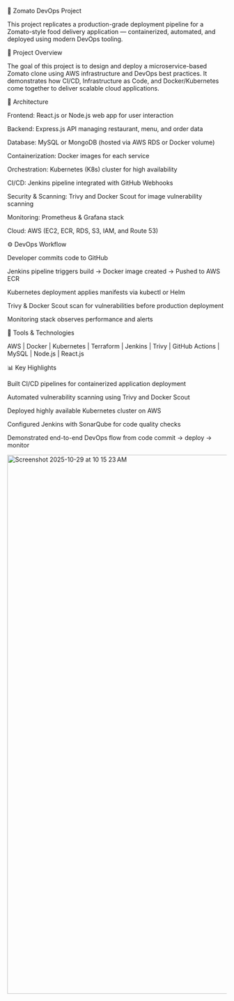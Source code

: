 🍔 Zomato DevOps Project

This project replicates a production-grade deployment pipeline for a Zomato-style food delivery application — containerized, automated, and deployed using modern DevOps tooling.

🚀 Project Overview

The goal of this project is to design and deploy a microservice-based Zomato clone using AWS infrastructure and DevOps best practices.
It demonstrates how CI/CD, Infrastructure as Code, and Docker/Kubernetes come together to deliver scalable cloud applications.

🧱 Architecture

Frontend: React.js or Node.js web app for user interaction

Backend: Express.js API managing restaurant, menu, and order data

Database: MySQL or MongoDB (hosted via AWS RDS or Docker volume)

Containerization: Docker images for each service

Orchestration: Kubernetes (K8s) cluster for high availability

CI/CD: Jenkins pipeline integrated with GitHub Webhooks

Security & Scanning: Trivy and Docker Scout for image vulnerability scanning

Monitoring: Prometheus & Grafana stack

Cloud: AWS (EC2, ECR, RDS, S3, IAM, and Route 53)

⚙️ DevOps Workflow

Developer commits code to GitHub

Jenkins pipeline triggers build → Docker image created → Pushed to AWS ECR

Kubernetes deployment applies manifests via kubectl or Helm

Trivy & Docker Scout scan for vulnerabilities before production deployment

Monitoring stack observes performance and alerts

🧰 Tools & Technologies

AWS | Docker | Kubernetes | Terraform | Jenkins | Trivy | GitHub Actions | MySQL | Node.js | React.js

📊 Key Highlights

Built CI/CD pipelines for containerized application deployment

Automated vulnerability scanning using Trivy and Docker Scout

Deployed highly available Kubernetes cluster on AWS

Configured Jenkins with SonarQube for code quality checks

Demonstrated end-to-end DevOps flow from code commit → deploy → monitor

<img width="1019" height="1237" alt="Screenshot 2025-10-29 at 10 15 23 AM" src="https://github.com/user-attachments/assets/a17e9f73-5b6f-4d2c-9f36-1c7a040a4534" />

